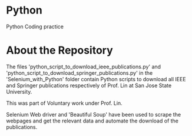 # Python
Python Coding practice

About the Repository
=====================

The files 'python_script_to_download_ieee_publications.py' and 'python_script_to_download_springer_publications.py' in the 'Selenium_with_Python' folder contain Python scripts to download all IEEE and Springer publications respectively of Prof. Lin at San Jose State University.

This was part of Voluntary work under Prof. Lin.

Selenium Web driver and 'Beautiful Soup' have been used to scrape the webpages and get the relevant data and automate the 
download of the publications.

